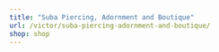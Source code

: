 ```yaml
---
title: "Suba Piercing, Adornment and Boutique"
url: /victor/suba-piercing-adornment-and-boutique/
shop: shop
---
```

